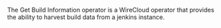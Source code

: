 The Get Build Information operator is a WireCloud operator that provides the ability to harvest build data from a jenkins instance.